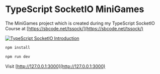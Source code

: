# TypeScript SocketIO MiniGames
The MiniGames project which is created during my TypeScript SocketIO Course at [https://sbcode.net/tssock/](https://sbcode.net/tssock/)

[![TypeScript SocketIO Introduction](https://img.youtube.com/vi/3uLSNctzkkw/0.jpg)](https://youtu.be/3uLSNctzkkw)

```bash
npm install
```

```bash
npm run dev
```

Visit [http://127.0.0.1:3000](http://127.0.0.1:3000)
